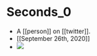 # Seconds_0
- A [[person]] on [[twitter]].
- [[September 26th, 2020]]
- ![](https://firebasestorage.googleapis.com/v0/b/firescript-577a2.appspot.com/o/imgs%2Fapp%2Fflancia%2Ftt8y9doSG_.png?alt=media&token=bd1d5b69-82d7-452b-aec8-d694f94d7110)
